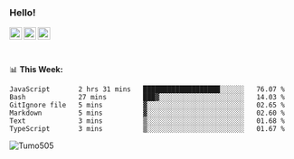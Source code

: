 ### Hello!
<a href="https://www.facebook.com/tumo.kgosiyame">
  <img align="left" alt="Tumo kgosiyame" width="22px" src="https://img.icons8.com/fluency/344/facebook-new.png" />
</a>
<a href="https://twitter.com/Tumo505">
  <img align="left" alt="Tumo kgosiyame | Twitter" width="22px" src="https://img.icons8.com/color/344/twitter.png" />
</a>
<a href="https://www.linkedin.com/in/tumo-kgosiyame-23a696168/">
  <img align="left" alt="Tumo kgosiyame | Linkedin" width="22px" src="https://img.icons8.com/color/344/linkedin-circled.png" />
</a>

<br/>
<br/>
<br/>

📊 **This  Week:**

<!--START_SECTION:waka-->

```text
JavaScript       2 hrs 31 mins   ███████████████████░░░░░░   76.07 %
Bash             27 mins         ███▓░░░░░░░░░░░░░░░░░░░░░   14.03 %
GitIgnore file   5 mins          ▓░░░░░░░░░░░░░░░░░░░░░░░░   02.65 %
Markdown         5 mins          ▓░░░░░░░░░░░░░░░░░░░░░░░░   02.60 %
Text             3 mins          ▒░░░░░░░░░░░░░░░░░░░░░░░░   01.68 %
TypeScript       3 mins          ▒░░░░░░░░░░░░░░░░░░░░░░░░   01.67 %
```

<!--END_SECTION:waka-->

 <img align="left" src="https://github-readme-stats.vercel.app/api?username=Tumo505&show_icons=true&theme=gotham" alt="Tumo505" />


